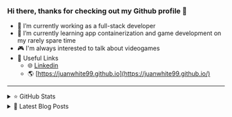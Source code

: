 ### Hi there, thanks for checking out my Github profile 👀
- 👷 I’m currently working as a full-stack developer
- 🧙 I’m currently learning app containerization and game development on my rarely spare time
- 🎮 I'm always interested to talk about videogames
- 🔌 Useful Links
	- 🌐 [Linkedin](https://www.linkedin.com/in/juan-pablo-lb99/)
	- 🌎 [https://juanwhite99.github.io](https://juanwhite99.github.io/)

---
<details>
  <summary>⭐ GitHub Stats</summary>
  <img align="left" alt="GitHub Stats" src="https://github-readme-stats.vercel.app/api/top-langs/?username=juanwhite99&show_icons=true&hide_border=true" />
  <img align="left" alt="GitHub Stats" src="https://github-readme-stats.vercel.app/api?username=juanwhite99&show_icons=true&hide_border=true" />
</details>

<details>
  <summary>📕 Latest Blog Posts</summary>
  <!-- BLOG-POST-LIST:START -->
  <!-- BLOG-POST-LIST:END -->
</details>


